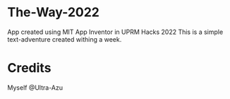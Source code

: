 # The-Way-2022
App created using MIT App Inventor in UPRM Hacks 2022
This is a simple text-adventure created withing a week.
# Credits
Myself
@Ultra-Azu
